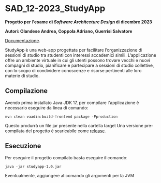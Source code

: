 # SAD_12-2023_StudyApp
**Progetto per l'esame di *Software Architecture Design* di dicembre 2023**

**Autori: Olandese Andrea, Coppola Adriano, Guerrisi Salvatore**

[Documentazione]([https://github.com/AndreaOl/SAD_12-2023_StudyApp/blob/main/Olandese_Coppola_Guerrisi_Progetto_SAD_12-2023.pdf](https://raw.githubusercontent.com/AndreaOl/SAD_12-2023_StudyApp/main/Olandese_Coppola_Guerrisi_Progetto_SAD_12-2023.pdf)).

StudyApp è una web-app progettata per facilitare l’organizzazione di sessioni di studio tra studenti con interessi accademici simili. L’applicazione offre un ambiente virtuale in cui gli utenti possono trovare vecchi e nuovi compagni di studio, pianificare e partecipare a sessioni di studio collettive, con lo scopo di condividere conoscenze e risorse pertinenti alle loro materie di studio.
## Compilazione
Avendo prima installato Java JDK 17, per compilare l'applicazione è necessario eseguire da linea di comando:
```
mvn clean vaadin:build-frontend package -Pproduction
```
Questo produrrà un file jar presente nella cartella target
Una versione pre-compilata del progetto è scaricabile come [release](https://github.com/AndreaOl/SAD_12-2023_StudyApp/releases/latest/download/studyapp-1.0.jar).
## Esecuzione
Per eseguire il progetto compilato basta eseguire il comando:
```
java -jar studyapp-1.0.jar
```
Eventualmente, aggiungere al comando gli argomenti per la JVM
